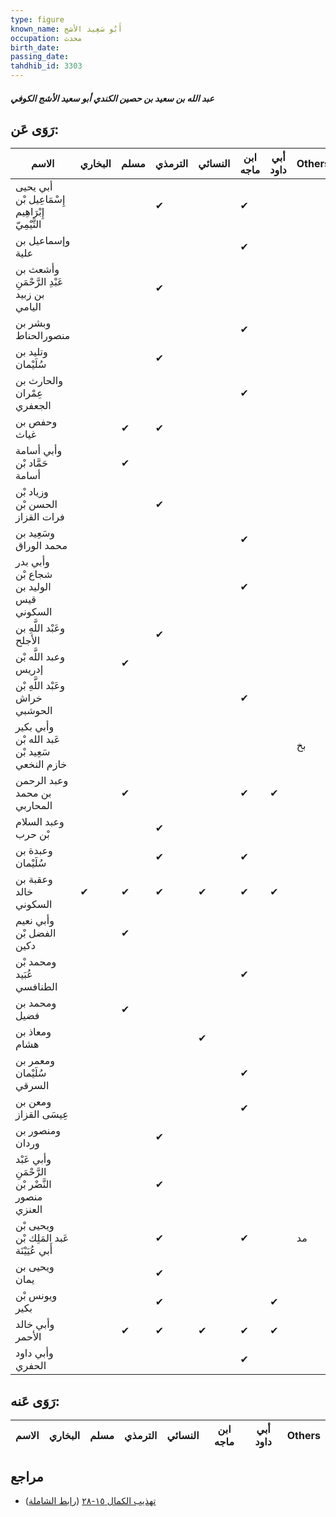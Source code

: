 ```yaml
---
type: figure
known_name: أَبُو سَعِيد الأشج
occupation: محدث
birth_date:
passing_date:
tahdhib_id: 3303
---
```

##### عبد الله بن سعيد بن حصين الكندي أبو سعيد الأشج الكوفي

## رَوَى عَن:
| الاسم                                            | البخاري | مسلم | الترمذي | النسائي | ابن ماجه | أبي داود | Others |
| ------------------------------------------------ | ------- | ---- | ------- | ------- | -------- | -------- | ------ |
| أبي يحيى إِسْمَاعِيل بْن إِبْرَاهِيم التَّيْمِيّ |         |      | ✔       |         | ✔        |          |        |
| وإسماعيل بن علية                                 |         |      |         |         | ✔        |          |        |
| وأشعث بن عَبْدِ الرَّحْمَنِ بن زبيد اليامي       |         |      | ✔       |         |          |          |        |
| وبشر بن منصورالحناط                              |         |      |         |         | ✔        |          |        |
| وتليد بن سُلَيْمان                               |         |      | ✔       |         |          |          |        |
| والحارث بن عِمْران الجعفري                       |         |      |         |         | ✔        |          |        |
| وحفص بن غياث                                     |         | ✔    | ✔       |         |          |          |        |
| وأبي أسامة حَمَّاد بْن أسامة                     |         | ✔    |         |         |          |          |        |
| وزياد بْن الحسن بْن فرات القزاز                  |         |      | ✔       |         |          |          |        |
| وسَعِيد بن محمد الوراق                           |         |      |         |         | ✔        |          |        |
| وأبي بدر شجاع بْن الوليد بن قيس السكوني          |         |      |         |         | ✔        |          |        |
| وعَبْد اللَّهِ بن الأجلح                         |         |      | ✔       |         |          |          |        |
| وعبد اللَّه بْن إدريس                            |         | ✔    |         |         |          |          |        |
| وعَبْد اللَّهِ بْن خراش الحوشبي                  |         |      |         |         | ✔        |          |        |
| وأبي بكير عَبد الله بْن سَعِيد بْن خازم النخعي   |         |      |         |         |          |          | بخ     |
| وعبد الرحمن بن محمد المحاربي                     |         | ✔    |         |         | ✔        | ✔        |        |
| وعبد السلام بْن حرب                              |         |      | ✔       |         |          |          |        |
| وعبدة بن سُلَيْمان                               |         |      | ✔       |         | ✔        |          |        |
| وعقبة بن خالد السكوني                            | ✔       | ✔    | ✔       | ✔       | ✔        | ✔        |        |
| وأبي نعيم الفضل بْن دكين                         |         | ✔    |         |         |          |          |        |
| ومحمد بْن عُبَيد الطنافسي                        |         |      |         |         | ✔        |          |        |
| ومحمد بن فضيل                                    |         | ✔    |         |         |          |          |        |
| ومعاذ بن هشام                                    |         |      |         | ✔       |          |          |        |
| ومعمر بن سُلَيْمان السرقي                        |         |      |         |         | ✔        |          |        |
| ومعن بن عِيسَى القزاز                            |         |      |         |         | ✔        |          |        |
| ومنصور بن وردان                                  |         |      | ✔       |         |          |          |        |
| وأبي عَبْد الرَّحْمَنِ النَّضْر بْن منصور العنزي |         |      | ✔       |         |          |          |        |
| ويحيى بْن عَبد المَلِك بْن أَبي عُيَيْنَة        |         |      | ✔       |         | ✔        |          | مد     |
| ويحيى بن يمان                                    |         |      | ✔       |         |          |          |        |
| ويونس بْن بكير                                   |         |      | ✔       |         |          | ✔        |        |
| وأبي خالد الأحمر                                 |         | ✔    | ✔       | ✔       | ✔        | ✔        |        |
| وأبي داود الحفري                                 |         |      |         |         | ✔        |          |        |
## رَوَى عَنه:
| الاسم | البخاري | مسلم | الترمذي | النسائي | ابن ماجه | أبي داود | Others |
| ----- | ------- | ---- | ------- | ------- | -------- | -------- | ------ |
## مراجع
- [تهذيب الكمال ١٥-٢٨](obsidian://open?vault=Tahdhib-al-Kamal&file=Figures/٣٣٠٣-عبد%20الله%20بن%20سعيد%20بن%20حصين%20الكندي%20أبو%20سعيد%20الأشج%20الكوفي) ([رابط الشاملة](https://shamela.ws/book/3722/7512))